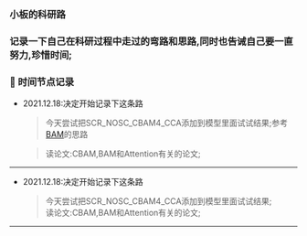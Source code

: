 
### 小板的科研路

### 记录一下自己在科研过程中走过的弯路和思路,同时也告诫自己要一直努力,珍惜时间;

### :sparkling_heart: 时间节点记录
* 2021.12.18:决定开始记录下这条路
    > 今天尝试把SCR_NOSC_CBAM4_CCA添加到模型里面试试结果;参考[BAM](https://img-blog.csdnimg.cn/2019012311292766.png?x-oss-process=image/watermark,type_ZmFuZ3poZW5naGVpdGk,shadow_10,text_aHR0cHM6Ly9ibG9nLmNzZG4ubmV0L3FxXzMyNzY4MDkx,size_16,color_FFFFFF,t_70)的思路

    > 读论文:CBAM,BAM和Attention有关的论文;
    
    > 
***

* 2021.12.18:决定开始记录下这条路
    > 今天尝试把SCR_NOSC_CBAM4_CCA添加到模型里面试试结果;  
    > 读论文:CBAM,BAM和Attention有关的论文;
***